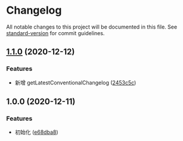 # Changelog

All notable changes to this project will be documented in this file. See [standard-version](https://github.com/conventional-changelog/standard-version) for commit guidelines.

## [1.1.0](https://github.com/fjc0k/notify-dingtalk/compare/v1.0.0...v1.1.0) (2020-12-12)

### Features

- 新增 getLatestConventionalChangelog ([2453c5c](https://github.com/fjc0k/notify-dingtalk/commit/2453c5ccf60636b09ccd2ebf0212be64bf61f4a3))

## 1.0.0 (2020-12-11)

### Features

- 初始化 ([e68dba8](https://github.com/fjc0k/notify-dingtalk/commit/e68dba8e45e05126e6a0d648591a8a1a8a1e8c18))
